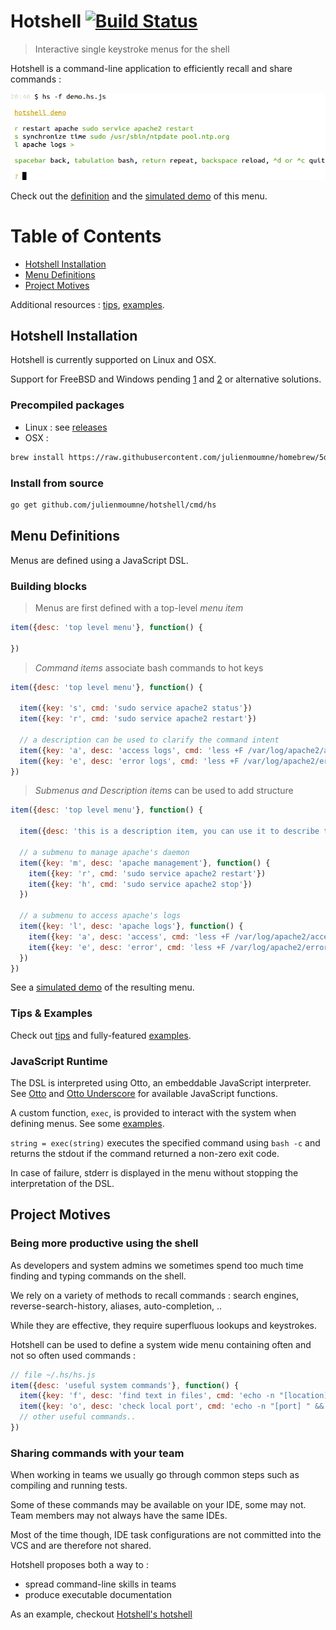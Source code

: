 # Hotshell [![Build Status](https://travis-ci.org/julienmoumne/hotshell.svg?branch=master)](https://travis-ci.org/julienmoumne/hotshell)

> Interactive single keystroke menus for the shell

Hotshell is a command-line application to efficiently recall and share commands :

![demo](doc/demo.png)

Check out the [definition](https://github.com/julienmoumne/hotshell/blob/gh-pages/_includes/demo.hs.js)
and the [simulated demo](https://julienmoumne.github.com/hotshell/demos/demo.hs.js.html)
of this menu.

# Table of Contents

  - [Hotshell Installation](#hotshell-installation)
  - [Menu Definitions](#menu-definitions)
  - [Project Motives](#project-motives)
  
Additional resources : [tips](./tips.md), [examples](./examples).

## Hotshell Installation

Hotshell is currently supported on Linux and OSX.

Support for FreeBSD and Windows pending [1](https://github.com/pkg/term/pull/15)
and [2](https://github.com/pkg/term/issues/8) or alternative solutions.

### Precompiled packages

 - Linux : see [releases](https://github.com/julienmoumne/hotshell/releases)
 - OSX :
```bash
brew install https://raw.githubusercontent.com/julienmoumne/homebrew/5d3e85c/Library/Formula/hs.rb
```

### Install from source

```bash
go get github.com/julienmoumne/hotshell/cmd/hs
```

## Menu Definitions
 
Menus are defined using a JavaScript DSL.

### Building blocks

> Menus are first defined with a top-level *menu item*

```javascript
item({desc: 'top level menu'}, function() {
    
})
```

> *Command items* associate bash commands to hot keys

```javascript
item({desc: 'top level menu'}, function() {
    
  item({key: 's', cmd: 'sudo service apache2 status'})      
  item({key: 'r', cmd: 'sudo service apache2 restart'})      
  
  // a description can be used to clarify the command intent
  item({key: 'a', desc: 'access logs', cmd: 'less +F /var/log/apache2/access.log'})
  item({key: 'e', desc: 'error logs', cmd: 'less +F /var/log/apache2/error.log'})
})
```

> *Submenus and Description items* can be used to add structure

```javascript
item({desc: 'top level menu'}, function() {
    
  item({desc: 'this is a description item, you can use it to describe the menu\n'})
  
  // a submenu to manage apache's daemon
  item({key: 'm', desc: 'apache management'}, function() {
    item({key: 'r', cmd: 'sudo service apache2 restart'})      
    item({key: 'h', cmd: 'sudo service apache2 stop'})
  })
  
  // a submenu to access apache's logs
  item({key: 'l', desc: 'apache logs'}, function() {
    item({key: 'a', desc: 'access', cmd: 'less +F /var/log/apache2/access.log'})
    item({key: 'e', desc: 'error', cmd: 'less +F /var/log/apache2/error.log'})
  })      
})
```

See a [simulated demo](https://julienmoumne.github.com/hotshell/demos/tutorial.hs.js.html) of the resulting menu.
 
### Tips & Examples

Check out [tips](./tips.md) and fully-featured [examples](./examples).

### JavaScript Runtime

The DSL is interpreted using Otto, an embeddable JavaScript interpreter.
See [Otto](https://github.com/robertkrimen/otto) and
[Otto Underscore](https://github.com/robertkrimen/otto/tree/master/underscore) 
for available JavaScript functions.

A custom function, `exec`, is provided to interact with the system when
defining menus. See some [examples](./tips.md#exec).

`string = exec(string)` executes the specified command using `bash -c` and returns
the stdout if the command returned a non-zero exit code.

In case of failure, stderr is displayed in the menu without stopping the interpretation of the DSL.

## Project Motives

### Being more productive using the shell

As developers and system admins we sometimes spend too much time finding and typing commands on the shell.

We rely on a variety of methods to recall commands : 
search engines, reverse-search-history, aliases, auto-completion, ..

While they are effective, they require superfluous lookups and keystrokes.

Hotshell can be used to define a system wide menu containing often and not so often used commands :

```javascript
// file ~/.hs/hs.js  
item({desc: 'useful system commands'}, function() {
  item({key: 'f', desc: 'find text in files', cmd: 'echo -n "[location] [pattern] " && read l p && grep -rnws $l -e $p'})
  item({key: 'o', desc: 'check local port', cmd: 'echo -n "[port] " && read p && cat < /dev/tcp/127.0.0.1/$p'})
  // other useful commands..
})
```

### Sharing commands with your team

When working in teams we usually go through common steps such as compiling and running tests.

Some of these commands may be available on your IDE, some may not. Team members may not always have the 
same IDEs.

Most of the time though, IDE task configurations are not committed into the VCS and are therefore not shared.

Hotshell proposes both a way to :

  - spread command-line skills in teams
  - produce executable documentation
  
As an example, checkout [Hotshell's hotshell](examples#hotshells-hotshell)